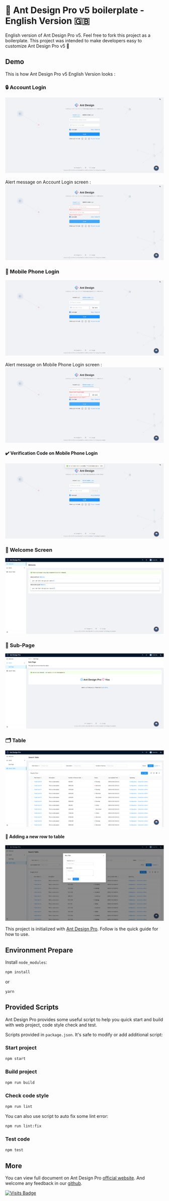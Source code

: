 # 🌈 Ant Design Pro v5 boilerplate - English Version 🇬🇧

English version of Ant Design Pro v5. Feel free to fork this project as a boilerplate. This project was intended to make developers easy to customize Ant Design Pro v5 🚀

## Demo
This is how Ant Design Pro v5 English Version looks :

### 🔒 Account Login
<img src="https://raw.githubusercontent.com/kevinadhiguna/ant-design-pro-v5-English-boilerplate/master/demo/1.login.png"></img> <br><br>
Alert message on Account Login screen :
<img src="https://raw.githubusercontent.com/kevinadhiguna/ant-design-pro-v5-English-boilerplate/master/demo/3.login-err-msg.png"></img> <br>

### 📲 Mobile Phone Login
<img src="https://raw.githubusercontent.com/kevinadhiguna/ant-design-pro-v5-English-boilerplate/master/demo/2.mp-login.png"></img> <br><br>
Alert message on Mobile Phone Login screen :
<img src="https://raw.githubusercontent.com/kevinadhiguna/ant-design-pro-v5-English-boilerplate/master/demo/4.mp-login-err-msg.png"></img> <br>

#### ✔️ Verification Code on Mobile Phone Login
<img src="https://raw.githubusercontent.com/kevinadhiguna/ant-design-pro-v5-English-boilerplate/master/demo/5.verification-code.png"></img> <br>

### 👋 Welcome Screen
<img src="https://raw.githubusercontent.com/kevinadhiguna/ant-design-pro-v5-English-boilerplate/master/demo/6.welcome-screen.png"></img> <br>

### 📃 Sub-Page
<img src="https://raw.githubusercontent.com/kevinadhiguna/ant-design-pro-v5-English-boilerplate/master/demo/7.sub-page.png"></img> <br>

### 🗂 Table
<img src="https://raw.githubusercontent.com/kevinadhiguna/ant-design-pro-v5-English-boilerplate/master/demo/8.table.png"></img> <br>

#### 📝 Adding a new row to table
<img src="https://raw.githubusercontent.com/kevinadhiguna/ant-design-pro-v5-English-boilerplate/master/demo/9.new-row.png"></img> <br>

This project is initialized with [Ant Design Pro](https://pro.ant.design). Follow is the quick guide for how to use.

## Environment Prepare

Install `node_modules`:

```bash
npm install
```

or

```bash
yarn
```

## Provided Scripts

Ant Design Pro provides some useful script to help you quick start and build with web project, code style check and test.

Scripts provided in `package.json`. It's safe to modify or add additional script:

### Start project

```bash
npm start
```

### Build project

```bash
npm run build
```

### Check code style

```bash
npm run lint
```

You can also use script to auto fix some lint error:

```bash
npm run lint:fix
```

### Test code

```bash
npm test
```

## More

You can view full document on Ant Design Pro [official website](https://pro.ant.design). And welcome any feedback in our [github](https://github.com/ant-design/ant-design-pro).

[![Visits Badge](https://badges.pufler.dev/visits/kevinadhiguna/ant-design-pro-v5-English-boilerplate)](https://github.com/kevinadhiguna)
